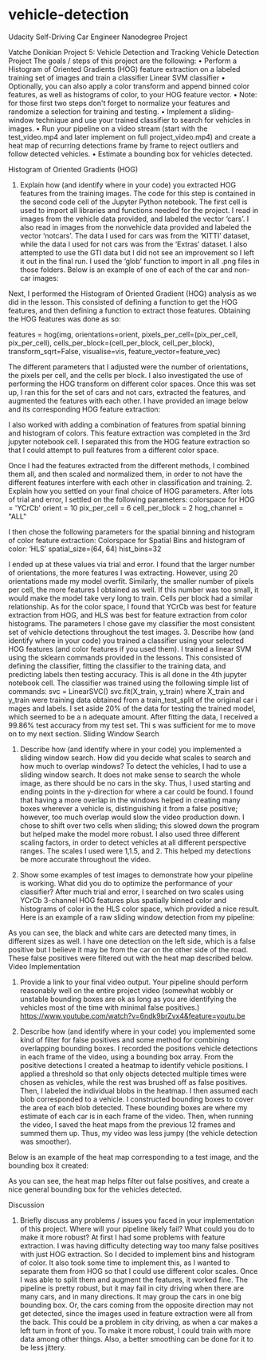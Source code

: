 # vehicle-detection
Udacity Self-Driving Car Engineer Nanodegree Project

Vatche Donikian 
Project 5: Vehicle Detection and Tracking 
Vehicle Detection Project 
The goals / steps of this project are the following: 
• Perform a Histogram of Oriented Gradients (HOG) feature extraction on a labeled training set of images and train a classifier Linear SVM classifier • Optionally, you can also apply a color transform and append binned color features, as well as histograms of color, to your HOG feature vector. • Note: for those first two steps don't forget to normalize your features and randomize a selection for training and testing. • Implement a sliding-window technique and use your trained classifier to search for vehicles in images. • Run your pipeline on a video stream (start with the test_video.mp4 and later implement on full project_video.mp4) and create a heat map of recurring detections frame by frame to reject outliers and follow detected vehicles. • Estimate a bounding box for vehicles detected. 
 
Histogram of Oriented Gradients (HOG) 
1. Explain how (and identify where in your code) you extracted HOG features from the training images. 
The code for this step is contained in the second code cell of the Jupyter Python notebook. The first cell is used to import all libraries and functions needed for the project. I read in images from the vehicle data provided, and labeled the vector ‘cars’. I also read in images from the nonvehicle data provided and labeled the vector ‘notcars’. The data I used for cars was from the ‘KITTI’ dataset, while the data I used for not cars was from the ‘Extras’ dataset. I also attempted to use the GTI data but I did not see an improvement so I left it out in the final run. I used the ‘glob’ function to import in all .png files in those folders. Below is an example of one of each of the car and non-car images: 
 
  
Next, I performed the Histogram of Oriented Gradient (HOG) analysis as we did in the lesson. This consisted of defining a function to get the HOG features, and then defining a function to extract those features. Obtaining the HOG features was done as so: 
 
features = hog(img, orientations=orient, pixels_per_cell=(pix_per_cell, pix_per_cell), cells_per_block=(cell_per_block, cell_per_block), transform_sqrt=False, visualise=vis, feature_vector=feature_vec) 
 
 The different parameters that I adjusted were the number of orientations, the pixels per cell, and the cells per block. I also investigated the use of performing the HOG transform on different color spaces. Once this was set up, I ran this for the set of cars and not cars, extracted the features, and augmented the features with each other. I have provided an image below and its corresponding HOG feature extraction: 
 
 
 
I also worked with adding a combination of features from spatial binning and histogram of colors. This feature extraction was completed in the 3rd jupyter notebook cell. I separated this from the HOG feature extraction so that I could attempt to pull features from a different color space. 
 
Once I had the features extracted from the different methods, I combined them all, and then scaled and normalized them, in order to not have the different features interfere with each other in classification and training. 
2. Explain how you settled on your final choice of HOG parameters. 
After lots of trial and error, I settled on the following parameters: 
colorspace for HOG = 'YCrCb' orient = 10 pix_per_cell = 6 cell_per_block = 2 hog_channel = "ALL" 
 
I then chose the following parameters for the spatial binning and histogram of color feature extraction: Colorspace for Spatial Bins and histogram of color: ‘HLS’ spatial_size=(64, 64) hist_bins=32 
 
I ended up at these values via trial and error. I found that the larger number of orientations, the more features I was extracting. However, using 20 orientations made my model overfit. Similarly, the smaller number of pixels per cell, the more features I obtained as well. If this number was too small, it would make the model take very long to train. Cells per block had a similar relationship. As for the color space, I found that YCrCb was best for feature extraction from HOG, and HLS was best for feature extraction from color histograms. The parameters I chose gave my classifier the most consistent set of vehicle detections throughout the test images. 
3. Describe how (and identify where in your code) you trained a classifier using your selected HOG features (and color features if you used them). 
I trained a linear SVM using the sklearn commands provided in the lessons. This consisted of defining the classifier, fitting the classifier to the training data, and predicting labels then testing accuracy. This is all done in the 4th jupyter notebook cell. The classifier was trained using the following simple list of commands: 
svc = LinearSVC() 
svc.fit(X_train, y_train) 
where X_train and y_train were training data obtained from a train_test_split of the original car i mages and labels. I set aside 20% of the data for testing the trained model, which seemed to be a n adequate amount. After fitting the data, I received a 99.86% test accuracy from my test set. Thi s was sufficient for me to move on to my next section. 
Sliding Window Search 
1. Describe how (and identify where in your code) you implemented a sliding window search. How did you decide what scales to search and how much to overlap windows? 
To detect the vehicles, I had to use a sliding window search. It does not make sense to search the whole image, as there should be no cars in the sky. Thus, I used starting and ending points in the y-direction for where a car could be found. I found that having a more overlap in the windows helped in creating many boxes wherever a vehicle is, distinguishing it from a false positive; however, too much overlap would slow the video production down. I chose to shift over two cells when sliding; this slowed down the program but helped make the model more robust. I also used three different scaling factors, in order to detect vehicles at all different perspective ranges. The scales I used were 1,1.5, and 2. This helped my detections be more accurate throughout the video. 
 
2. Show some examples of test images to demonstrate how your pipeline is working. What did you do to optimize the performance of your classifier? 
After much trial and error, I searched on two scales using YCrCb 3-channel HOG features plus spatially binned color and histograms of color in the HLS color space, which provided a nice result. Here is an example of a raw sliding window detection from my pipeline: 
 
As you can see, the black and white cars are detected many times, in different sizes as well. I have one detection on the left side, which is a false positive but I believe it may be from the car on the other side of the road. These false positives were filtered out with the heat map described below. 
Video Implementation 
1. Provide a link to your final video output. Your pipeline should perform reasonably well on the entire project video (somewhat wobbly or unstable bounding boxes are ok as long as you are identifying the vehicles most of the time with minimal false positives.) 
https://www.youtube.com/watch?v=6ndk9brZvx4&feature=youtu.be 
 
2. Describe how (and identify where in your code) you implemented some kind of filter for false positives and some method for combining overlapping bounding boxes. 
I recorded the positions vehicle detections in each frame of the video, using a bounding box array. From the positive detections I created a heatmap to identify vehicle positions. I applied a threshold so that only objects detected multiple times were chosen as vehicles, while the rest was brushed off as false positives. Then, I labeled the individual blobs in the heatmap. I then assumed each blob corresponded to a vehicle. I constructed bounding boxes to cover the area of each blob detected. These bounding boxes are where my estimate of each car is in each frame of the video. Then, when running the video, I saved the heat maps from the previous 12 frames and summed them up. Thus, my video was less jumpy (the vehicle detection was smoother). 
 
Below is an example of the heat map corresponding to a test image, and the bounding box it created: 
 
 

 
 
As you can see, the heat map helps filter out false positives, and create a nice general bounding box for the vehicles detected. 
 
 
Discussion 
1. Briefly discuss any problems / issues you faced in your implementation of this project. Where will your pipeline likely fail? What could you do to make it more robust? 
At first I had some problems with feature extraction. I was having difficulty detecting way too many false positives with just HOG extraction. So I decided to implement bins and histogram of color. It also took some time to implement this, as I wanted to separate them from HOG so that I could use different color scales. Once I was able to split them and augment the features, it worked fine. 
The pipeline is pretty robust, but it may fail in city driving when there are many cars, and in many directions. It may group the cars in one big bounding box. Or, the cars coming from the opposite direction may not get detected, since the images used in feature extraction were all from the back. This could be a problem in city driving, as when a car makes a left turn in front of you. To make it more robust, I could train with more data among other things. Also, a better smoothing can be done for it to be less jittery. 
